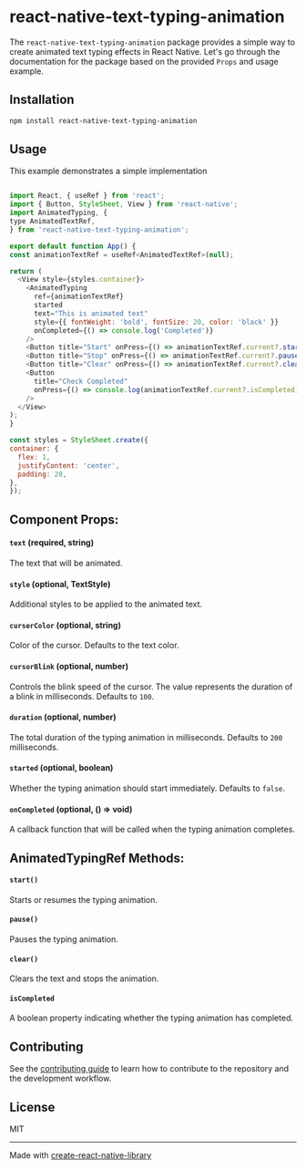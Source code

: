 # react-native-text-typing-animation

The `react-native-text-typing-animation` package provides a simple way to create animated text typing effects in React Native. Let's go through the documentation for the package based on the provided `Props` and usage example.
## Installation

```sh
npm install react-native-text-typing-animation
```
## Usage

This example demonstrates a simple implementation

  ```js

import React, { useRef } from 'react';
import { Button, StyleSheet, View } from 'react-native';
import AnimatedTyping, {
  type AnimatedTextRef,
} from 'react-native-text-typing-animation';

export default function App() {
  const animationTextRef = useRef<AnimatedTextRef>(null);

  return (
    <View style={styles.container}>
      <AnimatedTyping
        ref={animationTextRef}
        started
        text="This is animated text"
        style={{ fontWeight: 'bold', fontSize: 20, color: 'black' }}
        onCompleted={() => console.log('Completed')}
      />
      <Button title="Start" onPress={() => animationTextRef.current?.start()} />
      <Button title="Stop" onPress={() => animationTextRef.current?.pause()} />
      <Button title="Clear" onPress={() => animationTextRef.current?.clear()} />
      <Button
        title="Check Completed"
        onPress={() => console.log(animationTextRef.current?.isCompleted)}
      />
    </View>
  );
}

const styles = StyleSheet.create({
  container: {
    flex: 1,
    justifyContent: 'center',
    padding: 20,
  },
});


```


## Component Props:

#### `text` (required, string)

The text that will be animated.
#### `style` (optional, TextStyle)

Additional styles to be applied to the animated text.
#### `curserColor` (optional, string)

Color of the cursor. Defaults to the text color.
#### `cursorBlink` (optional, number)

Controls the blink speed of the cursor. The value represents the duration of a blink in milliseconds. Defaults to `100`.

#### `duration` (optional, number)

The total duration of the typing animation in milliseconds. Defaults to `200` milliseconds.

#### `started` (optional, boolean)

Whether the typing animation should start immediately. Defaults to `false`.

#### `onCompleted` (optional, () => void)

A callback function that will be called when the typing animation completes.

## AnimatedTypingRef  Methods:

#### `start()`

Starts or resumes the typing animation.

#### `pause()`

Pauses the typing animation.

#### `clear()`

Clears the text and stops the animation.

#### `isCompleted`

A boolean property indicating whether the typing animation has completed.

## Contributing

See the [contributing guide](CONTRIBUTING.md) to learn how to contribute to the repository and the development workflow.

## License
MIT

---

Made with [create-react-native-library](https://github.com/callstack/react-native-builder-bob)
